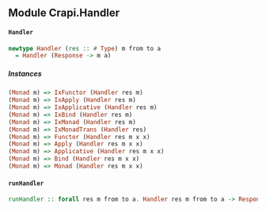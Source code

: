 ## Module Crapi.Handler

#### `Handler`

``` purescript
newtype Handler (res :: # Type) m from to a
  = Handler (Response -> m a)
```

##### Instances
``` purescript
(Monad m) => IxFunctor (Handler res m)
(Monad m) => IxApply (Handler res m)
(Monad m) => IxApplicative (Handler res m)
(Monad m) => IxBind (Handler res m)
(Monad m) => IxMonad (Handler res m)
(Monad m) => IxMonadTrans (Handler res)
(Monad m) => Functor (Handler res m x x)
(Monad m) => Apply (Handler res m x x)
(Monad m) => Applicative (Handler res m x x)
(Monad m) => Bind (Handler res m x x)
(Monad m) => Monad (Handler res m x x)
```

#### `runHandler`

``` purescript
runHandler :: forall res m from to a. Handler res m from to a -> Response -> m a
```


